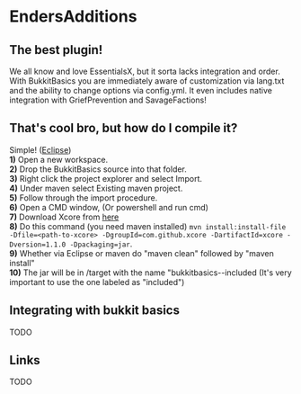 # EndersAdditions

## The best plugin!
We all know and love EssentialsX, but it sorta lacks integration and order. With BukkitBasics you are immediately aware of customization via lang.txt and the ability to change options via config.yml. It even includes native integration with GriefPrevention and SavageFactions!

## That's cool bro, but how do I compile it?  
Simple! ([Eclipse](https://www.eclise.org))  
**1)** Open a new workspace.  
**2)** Drop the BukkitBasics source into that folder.  
**3)** Right click the project explorer and select Import.  
**4)** Under maven select Existing maven project.  
**5)** Follow through the import procedure.  
**6)** Open a CMD window, (Or powershell and run cmd)  
**7)** Download Xcore from [here](https://github.com/Xpulse/Xcore)  
**8)** Do this command (you need maven installed) `mvn install:install-file -Dfile=<path-to-xcore> -DgroupId=com.github.xcore -DartifactId=xcore -Dversion=1.1.0 -Dpackaging=jar`.  
**9)** Whether via Eclipse or maven do "maven clean" followed by "maven install"  
**10)** The jar will be in /target with the name "bukkitbasics-<version>-included (It's very important to use the one labeled as "included")  

## Integrating with bukkit basics
TODO

## Links
TODO
